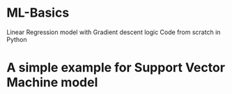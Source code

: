 # ML-Basics

Linear Regression model with Gradient descent logic
Code from scratch in Python

# A simple example for Support Vector Machine model
